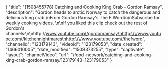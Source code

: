 {
    "title": "[1508455778] Catching and Cooking King Crab - Gordon Ramsay",
    "description": "Gordon heads to arctic Norway to catch the dangerous and delicious king crab.\nFrom Gordon Ramsay's The F Word\n\nSubscribe for weekly cooking videos. \n\nIf you liked this clip check out the rest of Gordon's channels:\n\nhttp:\/\/www.youtube.com\/gordonramsay\nhttp:\/\/www.youtube.com\/kitchennightmares\nhttp:\/\/www.youtube.com\/thefword",
    "channelid": "123179143",
    "videoid": "123179053",
    "date_created": "1466010005",
    "date_modified": "1508373255",
    "type": "captivate",
    "layout": "channelVideo",
    "url": "\/food-network\/catching-and-cooking-king-crab-gordon-ramsay\/123179143-123179053"
}